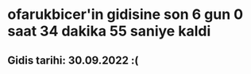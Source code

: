 # ofarukbicer'in gidisine son 6 gun 0 saat 34 dakika 55 saniye kaldi

## Gidis tarihi: 30.09.2022 :(